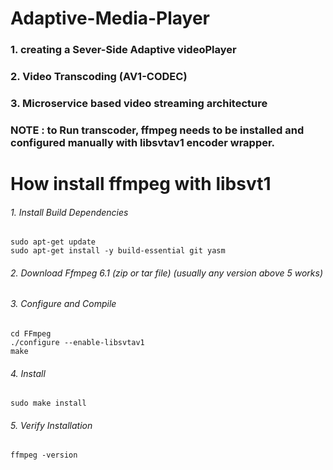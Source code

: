 # Adaptive-Media-Player
### 1. creating a Sever-Side Adaptive videoPlayer
### 2. Video Transcoding (AV1-CODEC)
### 3. Microservice based video streaming architecture 


### NOTE : to Run transcoder, ffmpeg needs to be installed and configured manually with libsvtav1 encoder wrapper.
# How install ffmpeg with libsvt1
###### 1. Install Build Dependencies
```
sudo apt-get update
sudo apt-get install -y build-essential git yasm
```
###### 2. Download Ffmpeg 6.1 (zip or tar file) (usually any version above 5 works) 
###### 3. Configure and Compile
```
cd FFmpeg
./configure --enable-libsvtav1
make
```
###### 4. Install
```
sudo make install
```
###### 5. Verify Installation
```
ffmpeg -version
```

